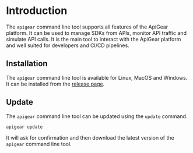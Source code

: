 # Introduction

The `apigear` command line tool supports all features of the ApiGear platform. It can be used to manage SDKs from APIs, monitor API traffic and simulate API calls. It is the main tool to interact with the ApiGear platform and well suited for developers and CI/CD pipelines.

## Installation

The `apigear` command line tool is available for Linux, MacOS and Windows. It can be installed from the [release page](https://github.com/apigear-io/cli/releases).

## Update

The `apigear` command line tool can be updated using the `update` command.

```bash
apigear update
```

It will ask for confirmation and then download the latest version of the `apigear` command line tool.
